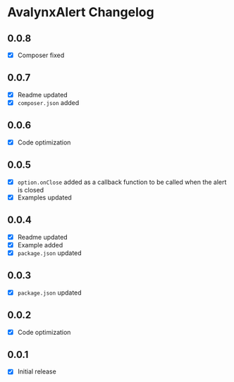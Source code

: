 # AvalynxAlert Changelog

## 0.0.8
- [x] Composer fixed

## 0.0.7
- [x] Readme updated
- [x] `composer.json` added

## 0.0.6
 - [x] Code optimization

## 0.0.5
 - [x] `option.onClose` added as a callback function to be called when the alert is closed
 - [x] Examples updated

## 0.0.4
 - [x] Readme updated
 - [x] Example added
 - [x] `package.json` updated

## 0.0.3
 - [x] `package.json` updated

## 0.0.2
- [x] Code optimization

## 0.0.1
- [x] Initial release
